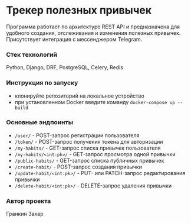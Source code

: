 # Трекер полезных привычек
Программа работает по архитектуре REST API и предназначена для удобного 
создания, отслеживания и изменения полезных привычек. Присутствует интеграция с 
мессенджером Telegram.

### Стек технологий
Python, Django, DRF, PostgreSQL, Celery, Redis

### Инструкция по запуску
- клонируйте репозиторий на локальное устройство
- при установленном Docker введите команду `docker-compose up --build` 

### Основные эндпоинты
- `/user/` - POST-запрос регистрации пользователя
- `/token/` - POST-запрос получения токена для авторизации
- `/my-habits/` - GET-запрос списка привычек пользователя
- `/my-habits/<int:pk>/` - GET-запрос просмотра одной привычки
- `/public-habits/` - GET-запрос списка публичных привычек
- `/create-habit/` - POST-запрос создания привычки
- `/update-habit/<int:pk>/` - PUT- или PATCH-запрос редактирования привычки
- `/delete-habit/<int:pk>/` - DELETE-запрос удаления привычки

### Автор проекта
Гранкин Захар
